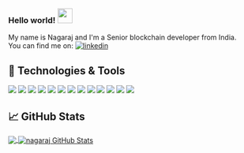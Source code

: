
### Hello world! <img src="https://raw.githubusercontent.com/MartinHeinz/MartinHeinz/master/wave.gif" width="30px">  

My name is Nagaraj and I'm a Senior blockchain developer from India.  
You can find me on: [![linkedin](https://raw.githubusercontent.com/MartinHeinz/MartinHeinz/master/linkedin-3-16.png)][1]  

[1]:https://www.linkedin.com/in/nagaraj-m-25264b10a/

## 🔧 Technologies & Tools
![](https://img.shields.io/badge/OS-Linux-informational?style=flat&logo=linux&logoColor=white&color=ff7b29)
![](https://img.shields.io/badge/OS-Mac-informational?style=flat&logo=apple&logoColor=white&color=ff7b29)
![](https://img.shields.io/badge/Editor-VS_CODE-informational?style=flat&logo=visual-studio-code&logoColor=white&color=ff7b29)
![](https://img.shields.io/badge/Code-Golang-informational?style=flat&logo=go&logoColor=white&color=ff7b29)
![](https://img.shields.io/badge/Code-Rust-informational?style=flat&logo=rust&logoColor=white&color=ff7b29)
![](https://img.shields.io/badge/Code-JavaScript-informational?style=flat&logo=javascript&logoColor=white&color=ff7b29)
![](https://img.shields.io/badge/Code-Make-informational?style=flat&logo=cmake&logoColor=white&color=ff7b29)
![](https://img.shields.io/badge/Shell-Bash-informational?style=flat&logo=gnu-bash&logoColor=white&color=ff7b29)
![](https://img.shields.io/badge/Tools-MongoDB-informational?style=flat&logo=mongodb&logoColor=white&color=ff7b29)
![](https://img.shields.io/badge/Tools-MySql-informational?style=flat&logo=mysql&logoColor=white&color=ff7b29)
![](https://img.shields.io/badge/Tools-Docker-informational?style=flat&logo=docker&logoColor=white&color=ff7b29)
![](https://img.shields.io/badge/Tools-Kubernetes-informational?style=flat&logo=kubernetes&logoColor=white&color=ff7b29)
![](https://img.shields.io/badge/Cloud-AWS-informational?style=flat&logo=amazon&logoColor=white&color=ff7b29)

## &#x1f4c8; GitHub Stats

<a href="https://github.com/nagarajmanjunath">
  <img align="center" src="https://github-readme-stats.vercel.app/api/top-langs/?username=nagarajmanjunath&langs_count=3,html&title_color=ffffff&text_color=c9cacc&icon_color=2bbc8a&bg_color=1d1f21" />
</a>
<a href="https://github.com/nagarajmanjunath">
  <img align="center" src="https://github-readme-stats.vercel.app/api?username=nagarajmanjunath&show_icons=true&line_height=27&count_private=true&title_color=ffffff&text_color=c9cacc&icon_color=2bbc8a&bg_color=1d1f21" alt="nagaraj GitHub Stats" />
</a>
<!--
**nagarajmanjunath/nagarajmanjunath** is a ✨ _special_ ✨ repository because its `README.md` (this file) appears on your GitHub profile.

Here are some ideas to get you started:

- 🔭 I’m currently working on ...
- 🌱 I’m currently learning ...
- 👯 I’m looking to collaborate on ...
- 🤔 I’m looking for help with ...
- 💬 Ask me about ...
- 📫 How to reach me: ...
- 😄 Pronouns: ...
- ⚡ Fun fact: ...
-->
